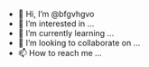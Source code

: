 - 👋 Hi, I’m @bfgvhgvo
- 👀 I’m interested in ...
- 🌱 I’m currently learning ...
- 💞️ I’m looking to collaborate on ...
- 📫 How to reach me ...

<!---
bfgvhgvo/bfgvhgvo is a ✨ special ✨ repository because its `README.md` (this file) appears on your GitHub profile.
You can click the Preview link to take a look at your changes.
--->

